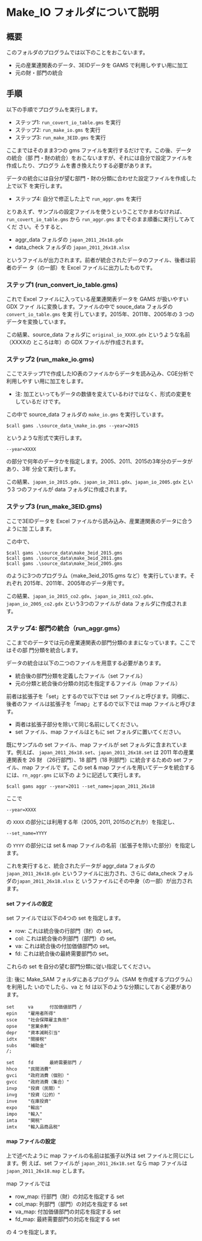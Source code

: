 
Make_IO フォルダについて説明
==============================

## 概要

このフォルダのプログラムでは以下のことをおこないます。

+ 元の産業連関表のデータ、3EIDデータを GAMS で利用しやすい用に加工
+ 元の財・部門の統合

## 手順

以下の手順でプログラムを実行します。

+ ステップ1: `run_covert_io_table.gms` を実行
+ ステップ2: `run_make_io.gms` を実行
+ ステップ3: `run_make_3EID.gms` を実行

ここまではそのまま3つの gms ファイルを実行するだけです。この後、データの統合（部
門・財の統合）をおこないますが、それには自分で設定ファイルを作成したり、プログラ
ムを書き換えたりする必要があります。

データの統合には自分が望む部門・財の分類に合わせた設定ファイルを作成した上で以下
を実行します。

+ ステップ4: 自分で修正した上で `run_aggr.gms` を実行



とりあえず、サンプルの設定ファイルを使うということでかまわなければ、
`run_covert_io_table.gms` から `run_aggr.gms` までそのまま順番に実行してみてくだ
さい。そうすると、

+ aggr_data フォルダの `japan_2011_26x18.gdx`
+ data_check フォルダの `japan_2011_26x18.xlsx` 

というファイルが出力されます。前者が統合されたデータのファイル、後者は前者のデー
タ（の一部）を Excel ファイルに出力したものです。


### ステップ1 (run_convert_io_table.gms)

これで Excel ファイルに入っている産業連関表データを GAMS が扱いやすい GDX ファイ
ルに変換します。ファイルの中で souce_data フォルダの`convert_io_table.gms` を実
行しています。2015年、2011年、2005年の 3 つのデータを変換しています。

この結果、source_data フォルダに `original_io_XXXX.gdx` というような名前（XXXXの
ところは年）の GDX ファイルが作成されます。


### ステップ2 (run_make_io.gms)

ここでステップ1で作成したIO表のファイルからデータを読み込み、CGE分析で利用しやす
い用に加工をします。

+ 注: 加工といってもデータの数値を変えているわけではなく、形式の変更をしているだ
  けです。
  
この中で source_data フォルダの `make_io.gms` を実行しています。

    $call gams .\source_data_\make_io.gms --year=2015
    
というような形式で実行します。
  
    --year=XXXX
      
 の部分で何年のデータかを指定します。2005、2011、2015の3年分のデータがあり、3年
 分全て実行します。
 
 この結果、`japan_io_2015.gdx`、`japan_io_2011.gdx`、`japan_io_2005.gdx` という3
つのファイルが data フォルダに作成されます。

  
### ステップ3 (run_make_3EID.gms)

ここで3EIDデータを Excel ファイルから読み込み、産業連関表のデータに合うように加
工します。

この中で、

    $call gams .\source_data\make_3eid_2015.gms
    $call gams .\source_data\make_3eid_2011.gms
    $call gams .\source_data\make_3eid_2005.gms
    
のように3つのプログラム（make_3eid_2015.gms など）を実行しています。それぞれ
2015年、2011年、2005年のデータ用です。

この結果、`japan_io_2015_co2.gdx`、`japan_io_2011_co2.gdx`、
`japan_io_2005_co2.gdx` という3つのファイルが data フォルダに作成されます。


### ステップ4: 部門の統合（run_aggr.gms）

ここまでのデータでは元の産業連関表の部門分類のままになっています。ここではその部
門分類を統合します。

データの統合は以下の二つのファイルを用意する必要があります。

+ 統合後の部門分類を定義したファイル（set ファイル）
+ 元の分類と統合後の分類の対応を指定するファイル（map ファイル）

前者は拡張子を「set」とするので以下では set ファイルと呼びます。同様に、後者のファ
イルは拡張子を「map」とするので以下では map ファイルと呼びます。

+ 両者は拡張子部分を除いて同じ名前にしてください。
+ set ファイル、map ファイルはともに set フォルダに置いてください。

既にサンプルの set ファイル、map ファイルが set フォルダに含まれています。例えば、
`japan_2011_26x18.set`、`japan_2011_26x18.set` は 2011 年の産業連関表を 26 財
（26行部門）、18 部門（18 列部門）に統合するための set ファイル、map ファイルで
す。この set & map ファイルを用いてデータを統合するには、`rn_aggr.gms` に以下の
ように記述して実行します。

    $call gams aggr --year=2011 --set_name=japan_2011_26x18

ここで

    --year=XXXX

の `XXXX` の部分には利用する年（2005, 2011, 2015のどれか）を指定し、

    --set_name=YYYY
    
の `YYYY` の部分には set & map ファイルの名前（拡張子を除いた部分）を指定します。

これを実行すると、統合されたデータが aggr_data フォルダの `japan_2011_26x18.gdx`
というファイルに出力され、さらに data_check フォルダの`japan_2011_26x18.xlsx` と
いうファイルにその中身（の一部）が出力されます。


#### set ファイルの設定

set ファイルでは以下の4つの set を指定します。

+ row: これは統合後の行部門（財）の set。
+ col: これは統合後の列部門（部門）の set。
+ va: これは統合後の付加価値部門の set。
+ fd: これは統合後の最終需要部門の set。

これらの set を自分の望む部門分類に従い指定してください。


注: 後に Make_SAM フォルダにあるプログラム（SAM を作成するプログラム）を利用した
いのでしたら、va と fd は以下のような分類にしておく必要があります。

```
set     va      付加価値部門 /
epin    "雇用者所得"
ssce    "社会保障雇主負担"
opse    "営業余剰"
depr    "資本減耗引当"
idtx    "間接税"
subs    "補助金"
/;

set     fd      最終需要部門 /
hhco    "民間消費"
gvci    "政府消費（個別）"
gvcc    "政府消費（集合）"
invp    "投資（民間）"
invg    "投資（公的）"
inve    "在庫投資"
expo    "輸出"
impo    "輸入"
imta    "関税"
imtx    "輸入品商品税"
```


#### map ファイルの設定

上で述べたように map ファイルの名前は拡張子以外は set ファイルと同じにします。例
えば、set ファイルが `japan_2011_26x18.set` なら map ファイルは
`japan_2011_26x18.map` とします。

map ファイルでは

+ row_map: 行部門（財）の対応を指定する set
+ col_map: 列部門（部門）の対応を指定する set
+ va_map: 付加価値部門の対応を指定する set
+ fd_map: 最終需要部門の対応を指定する set

の 4 つを指定します。







<!--
--------------------
Local Variables:
mode: markdown
fill-column: 80
coding: utf-8-dos
End:
-->

